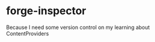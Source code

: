 forge-inspector
===============

Because I need some version control on my learning about ContentProviders